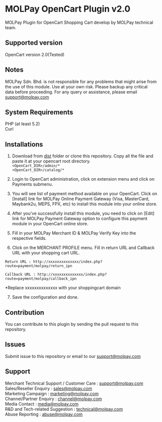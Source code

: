 MOLPay OpenCart Plugin v2.0
==============================
MOLPay Plugin for OpenCart Shopping Cart develop by MOLPay technical team.

Supported version
-----------------
OpenCart version 2.0(Tested)

Notes
-----
MOLPay Sdn. Bhd. is not responsible for any problems that might arise from the use of this module. 
Use at your own risk. Please backup any critical data before proceeding. For any query or 
assistance, please email support@molpay.com

System Requirements
--------------------
PHP (at least 5.2) <br>
Curl

Installations
-------------
1. Download from [dist](https://github.com/MOLPay/OpenCart2.0_Plugin/tree/master/dist) folder or clone this repository. Copy all the file and paste it at your opencart root directory.  
`<OpenCart_DIR>/admin/*`  
`<OpenCart_DIR>/catalog/*`

2. Login to OpenCart administration, click on extension menu and click on Payments submenu.

3. You will see list of payment method available on your OpenCart. Click on [Install] link for MOLPay Online Payment Gateway (Visa, MasterCard, Maybank2u, MEPS, FPX, etc) to install this module into your online store.  

4. After you’ve successfully install this module, you need to click on [Edit] link for MOLPay Payment Gateway option to configure this payment module in your OpenCart online store.

5. Fill in your MOLPay Merchant ID & MOLPay Verify Key into the respective fields.

6. Click on the MERCHANT PROFILE menu. Fill in return URL and Callback URL with your shopping cart URL.
  
  ``Return URL : http://xxxxxxxxxxxxxx/index.php?route=payment/molpay/return_ipn``

  ``Callback URL : http://xxxxxxxxxxxxxx/index.php?route=payment/molpay/callback_ipn`` 
  
*Replace xxxxxxxxxxxxxx with your shoppingcart domain

7. Save the configuration and done.

Contribution
------------
You can contribute to this plugin by sending the pull request to this repository.

Issues
------------
Submit issue to this repository or email to our support@molpay.com

Support
-------
Merchant Technical Support / Customer Care : support@molpay.com <br>
Sales/Reseller Enquiry : sales@molpay.com <br>
Marketing Campaign : marketing@molpay.com <br>
Channel/Partner Enquiry : channel@molpay.com <br>
Media Contact : media@molpay.com <br>
R&D and Tech-related Suggestion : technical@molpay.com <br>
Abuse Reporting : abuse@molpay.com
